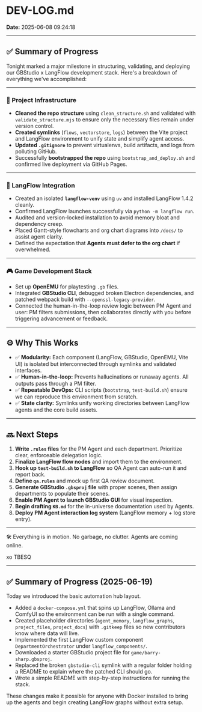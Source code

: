 # DEV-LOG.md

**Date:** 2025-06-08 09:24:18

---

## ✅ Summary of Progress

Tonight marked a major milestone in structuring, validating, and deploying our GBStudio x LangFlow development stack. Here's a breakdown of everything we've accomplished:

---

### 🧱 Project Infrastructure

- **Cleaned the repo structure** using `clean_structure.sh` and validated with `validate_structure.mjs` to ensure only the necessary files remain under version control.
- **Created symlinks** (`flows`, `vectorstore`, `logs`) between the Vite project and LangFlow environment to unify state and simplify agent access.
- **Updated `.gitignore`** to prevent virtualenvs, build artifacts, and logs from polluting GitHub.
- Successfully **bootstrapped the repo** using `bootstrap_and_deploy.sh` and confirmed live deployment via GitHub Pages.

---

### 🧠 LangFlow Integration

- Created an isolated **`langflow-venv`** using `uv` and installed LangFlow 1.4.2 cleanly.
- Confirmed LangFlow launches successfully via `python -m langflow run`.
- Audited and version-locked installation to avoid memory bloat and dependency creep.
- Placed Gantt-style flowcharts and org chart diagrams into `/docs/` to assist agent clarity.
- Defined the expectation that **Agents must defer to the org chart** if overwhelmed.

---

### 🎮 Game Development Stack

- Set up **OpenEMU** for playtesting `.gb` files.
- Integrated **GBStudio CLI**, debugged broken Electron dependencies, and patched webpack build with `--openssl-legacy-provider`.
- Connected the human-in-the-loop review logic between PM Agent and user: PM filters submissions, then collaborates directly with you before triggering advancement or feedback.

---

## ⚙️ Why This Works

- ✅ **Modularity:** Each component (LangFlow, GBStudio, OpenEMU, Vite UI) is isolated but interconnected through symlinks and validated interfaces.
- ✅ **Human-in-the-loop:** Prevents hallucinations or runaway agents. All outputs pass through a PM filter.
- ✅ **Repeatable DevOps:** CLI scripts (`bootstrap`, `test-build.sh`) ensure we can reproduce this environment from scratch.
- ✅ **State clarity:** Symlinks unify working directories between LangFlow agents and the core build assets.

---

## 🔜 Next Steps

1. **Write `.rules` files** for the PM Agent and each department. Prioritize clear, enforceable delegation logic.
2. **Finalize LangFlow flow nodes** and import them to the environment.
3. **Hook up `test-build.sh` to LangFlow** so QA Agent can auto-run it and report back.
4. **Define `qa.rules`** and mock up first QA review document.
5. **Generate GBStudio `.gbsproj` file** with proper scenes, then assign departments to populate their scenes.
6. **Enable PM Agent to launch GBStudio GUI** for visual inspection.
7. **Begin drafting `KB.md`** for the in-universe documentation used by Agents.
8. **Deploy PM Agent interaction log system** (LangFlow memory + log store entry).

---

🛠️ Everything is in motion. No garbage, no clutter. Agents are coming online.

xo TBESQ

---

## ✅ Summary of Progress (2025-06-19)

Today we introduced the basic automation hub layout.

- Added a `docker-compose.yml` that spins up LangFlow, Ollama and ComfyUI so the environment can be run with a single command.
- Created placeholder directories (`agent_memory`, `langflow_graphs`, `project_files`, `project_docs`) with `.gitkeep` files so new contributors know where data will live.
- Implemented the first LangFlow custom component `DepartmentOrchestrator` under `langflow_components/`.
- Downloaded a starter GBStudio project file for `game/barry-sharp.gbsproj`.
- Replaced the broken `gbstudio-cli` symlink with a regular folder holding a README to explain where the patched CLI should go.
- Wrote a simple README with step-by-step instructions for running the stack.

These changes make it possible for anyone with Docker installed to bring up the agents and begin creating LangFlow graphs without extra setup.
